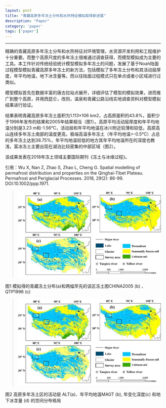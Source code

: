 ```yaml
---
layout: post
title: "青藏高原多年冻土分布和水热特征模拟取得新进展"
description: "Paper"
category: 'paper'
tags: ['paper']
---
```



----------

精确的青藏高原多年冻土分布和水热特征对环境管理，水资源开发利用和工程维护十分重要。而整个高原尺度的多年冻土很难通过调查获得，而模型模拟成为主要的工具。本工作针对传统经验统计模型模拟多年冻土的问题，发展了基于Noah陆面过程模型模拟青藏高原多年冻土的新方法，包括模拟了多年冻土分布和其活动层厚度，年平均地温，地下冰含量等。而以往陆面过程模式只在单点或者小区域进行过类似。

模型模拟首先在数据丰富的唐古拉站点展开，详细评估了模型的模拟效果，进而推广到整个高原，并用西昆仑，改则，温泉和青藏公路沿线实地调查资料对模型模拟结果进行验证。

结果表明青藏高原多年冻土面积为1.113×106 km2，占高原面积的43.8%，面积少于1996年发布的结果和2005年结果相当（图1）。高原平均活动层厚度和年平均地温分别是3.23 m和-1.56°C，活动层和年平均地温在冰川附近较薄和较低，高原高山连续多年冻土南部的温度更高，极端高温多年冻土（年平均地温>-0.5°C）占总的多年冻土达到38.75%，年平均地温较低的地方其年平均地温所在的深度也教浅，富冰冻土主要出现在湖泊比较密集的中部区域（图2）。

该成果发表在2018年冻土领域主要国际期刊《冻土与冰缘过程》。

引用：Wu X, Nan Z, Zhao S, Zhao L, Cheng G. Spatial modelling of permafrost distribution and properties on the Qinghai-Tibet Plateau. Permafrost and Periglacial Processes. 2018, 29(2): 86-99. DOI:10.1002/ppp.1971.


> ![](/images/ppp01.jpg)

图1 模拟得的青藏冻土分布(a)和两幅早先的该区冻土图CHINA2005 (b) 、QTP1996 (c)


> ![](/images/ppp01.jpg)

图2 高原多年冻土区的活动层 ALT(a)、年平均地温MAGT (b), 年变化深度(c) 和地下冰含量 (d) 的空间分布格局